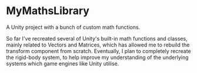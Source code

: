 # MyMathsLibrary
A Unity project with a bunch of custom math functions.

So far I've recreated several of Unity's built-in math functions and classes, mainly related to Vectors and Matrices, which has allowed me to rebuild the transform component from scratch. Eventually, I plan to completely recreate the rigid-body system, to help improve my understanding of the underlying systems which game engines like Unity utilise.
